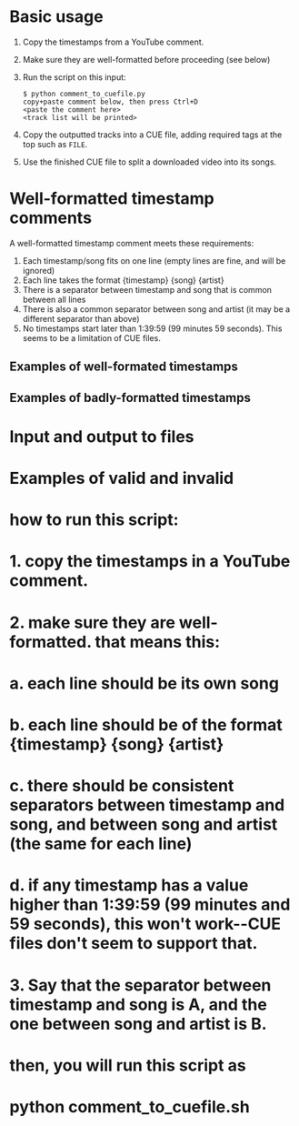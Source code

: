 # Basic usage

1. Copy the timestamps from a YouTube comment.
2. Make sure they are well-formatted before proceeding (see below)
3. Run the script on this input:

    ```
    $ python comment_to_cuefile.py
    copy+paste comment below, then press Ctrl+D
    <paste the comment here>
    <track list will be printed>
    ```

4. Copy the outputted tracks into a CUE file, adding required tags at the top such as `FILE`.
5. Use the finished CUE file to split a downloaded video into its songs.

# Well-formatted timestamp comments

A well-formatted timestamp comment meets these requirements:
1. Each timestamp/song fits on one line (empty lines are fine, and will be ignored)
2. Each line takes the format {timestamp} {song} {artist}
3. There is a separator between timestamp and song that is common between all lines
4. There is also a common separator between song and artist (it may be a different separator than above)
5. No timestamps start later than 1:39:59 (99 minutes 59 seconds). This seems to be a limitation of CUE files.

## Examples of well-formated timestamps



## Examples of badly-formatted timestamps

# Input and output to files

# Examples of valid and invalid 
# how to run this script:
# 1. copy the timestamps in a YouTube comment.
# 2. make sure they are well-formatted. that means this:
#    a. each line should be its own song
#    b. each line should be of the format {timestamp} {song} {artist}
#    c. there should be consistent separators between timestamp and song, and between song and artist (the same for each line)
#    d. if any timestamp has a value higher than 1:39:59 (99 minutes and 59 seconds), this won't work--CUE files don't seem to support that.
# 3. Say that the separator between timestamp and song is A, and the one between song and artist is B.
#    then, you will run this script as
#    
#       python comment_to_cuefile.sh 